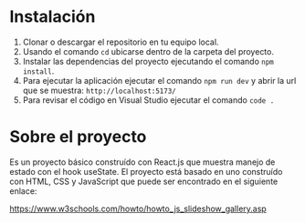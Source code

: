 # Instalación
1. Clonar o descargar el repositorio en tu equipo local.
2. Usando el comando `cd` ubicarse dentro de la carpeta del proyecto.
3. Instalar las dependencias del proyecto ejecutando el comando `npm install`.
4. Para ejecutar la aplicación ejecutar el comando `npm run dev` y abrir la url que se muestra: `http://localhost:5173/`
5. Para revisar el código en Visual Studio ejecutar el comando `code .`

# Sobre el proyecto
Es un proyecto básico construído con React.js que muestra manejo de estado con el hook useState. El proyecto está basado en uno construído con HTML, CSS y JavaScript que puede ser encontrado en el siguiente enlace:

https://www.w3schools.com/howto/howto_js_slideshow_gallery.asp